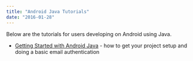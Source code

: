 ```yaml
---
title: "Android Java Tutorials"
date: "2016-01-28"
---
```


Below are the tutorials for users developing on Android using Java.

- [Getting Started with Android Java](/learn/sdk-tutorials/android-java-tutorials/getting-started-with-android-java/) - how to get your project setup and doing a basic email authentication

<DocCardList />